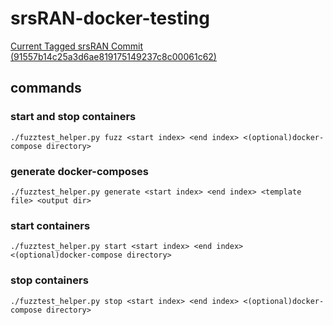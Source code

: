 # srsRAN-docker-testing

[Current Tagged srsRAN Commit (91557b14c25a3d6ae819175149237c8c00061c62)](https://github.com/dsetareh/srsRAN/tree/91557b14c25a3d6ae819175149237c8c00061c62)

## commands

### start and stop containers
`./fuzztest_helper.py fuzz <start index> <end index> <(optional)docker-compose directory>`

### generate docker-composes
`./fuzztest_helper.py generate <start index> <end index> <template file> <output dir>`

### start containers
`./fuzztest_helper.py start <start index> <end index> <(optional)docker-compose directory>`

### stop containers
`./fuzztest_helper.py stop <start index> <end index> <(optional)docker-compose directory>`
